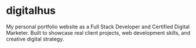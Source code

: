 # digitalhus
My personal portfolio website as a Full Stack Developer and Certified Digital Marketer. Built to showcase real client projects, web development skills, and creative digital strategy.

